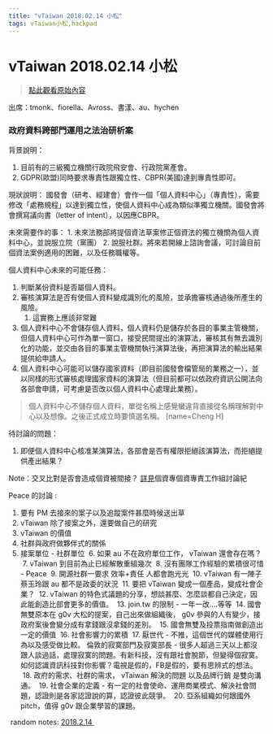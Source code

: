 ```yaml
---
title: "vTaiwan 2018.02.14 小松"
tags: vTaiwan小松,hackpad
---
```


# vTaiwan 2018.02.14 小松

> [點此觀看原始內容](https://g0v.hackpad.tw/i3LzvHy7SjT)

出席：tmonk、fiorella、Avross、書漾、au、hychen

### 政府資料跨部門運用之法治研析案


背景說明：
1.  目前有的三級獨立機關行政院飛安會、行政院黨產會。
2.  GDPR(歐盟)同時要求專責性跟獨立性、CBPR(美國)達到專責性即可。

現狀說明：
國發會（研考、經建會）會作一個「個人資料中心」（專責性），需要修改「處務規程」以達到獨立性，使個人資料中心成為類似準獨立機關。國發會將會撰寫議向書（letter of intent），以因應CBPR。

未來需要作的事：
1\. 未來法務部將提個資法草案修正個資法的獨立機關為個人資料中心，並說服立院（黨團）
2\. 說服社群。將來若開線上諮詢會議，可討論目前個資法案例適用的困難，以及任務職權等。

個人資料中心未來的可能任務：
1.  判斷某份資料是否屬個人資料。
2.  審核演算法是否有使個人資料變成識別化的風險，並承擔審核通過後所產生的風險。
    1.  這實務上應該非常難
3.  個人資料中心不會儲存個人資料，個人資料仍是儲存於各目的事業主管機關，但個人資料中心可作為單一窗口，接受民間提出的演算法，審核其有無去識別化的功能，並交由各目的事業主管機關執行演算法後，再把演算法的輸出結果提供給申請人。
4.  個人資料中心可能可以儲存國家資料（即目前國發會檔管局的業務之一），並以同樣的形式審核處理國家資料的演算法（但目前都可以依政府資訊公開法向各部會申請，可考慮是否改以個人資料中心處理此業務）。
> 個人資料中心不儲存個人資料，單從名稱上感覺蠻違背直接從名稱理解對中心以及想像。之後正式成立時要慎選名稱。
> [name=Cheng H]


待討論的問題：
1.  即便個人資料中心核准某演算法，各部會是否有權限拒絕該演算法，而拒絕提供產出結果？

Note：交叉比對是否會造成個資被間接？ [詳見](https://hackpad.tw/vTaiwan-yXM5tiyhTmZ)個資專個資專責工作組討論紀

Peace 的討論 :
1.  要有 PM 去接來的案子以及追蹤案件甚麼時候送出草
2. vTaiwan 除了接案之外，還要做自己的研究
3.  vTaiwan 的價值
4.  社群與政府做夥伴式的關係
5.  接案單位 \- 社群單位
 6\. 如果 au 不在政府單位工作， vTaiwan 還會存在嗎？
 7\. vTaiwan 到目前為止已經解散重組幾次
 8\. 沒有團隊工作經驗的累積很可惜 - Peace
 9\. 開源社群一要求 效率+責任 人都會跑光光
 10\. vTaiwan 有一陣子蔡玉玲跟 au 都不是政委的狀況
 11\. 要把 vTaiwan 變成一個產品，變成社會企業？
 12\. vTaiwan 的特色式議題的分享，想談甚麼、怎麼談都自己決定，因此能創造比部會更多的價值。
 13\. join.tw 的限制 - 一年一改....等等
 14\. 國會無雙原本在 g0v 大松的提案，自己出來做組織後， g0v 參與的人有變少，接政府案後會變分成有拿錢跟沒拿錢的差別。
 15\. 國會無雙及投票指南做創造出一定的價值
 16\. 社會影響力的累積
 17\. 厭世代 - 不推，這個世代的媒體使用行為以及感受做比較。 倫敦的寂寞部門及寂寞部長 - 很多人超過三天以上都沒跟人談過話，處理寂寞的問題。有新科技，沒有跟社會脫節，但變得個寂寞。如何認識資訊科技對你影響？電視是假的，FB是假的，要有思辨式的想法。
 18\. 政府的需求、社群的需求， vTaiwan 解決的問題 以及品牌行銷 是雙向溝通。
 19\. 社會企業的定義 - 有一定的社會使命、運用商業模式、解決社會問題，認證則是各家認證說的算，認證彼此競爭。
 20\. 亞系組織如何跟國外 pitch，值得 g0v 跟企業學習的課題。


 random notes:
[2018.2.14 ](https://g0v.hackpad.tw/CNHGBvqRD1E)

